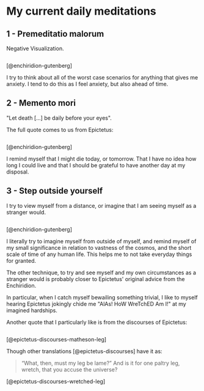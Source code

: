 # My current daily meditations

## 1 - Premeditatio malorum

Negative Visualization.


```{.email include=src/enchiridion/enchiridion.txt startLine=466 endLine=473}
```
[@enchiridion-gutenberg]


I try to think about all of the worst case scenarios for anything that gives
me anxiety. I tend to do this as I feel anxiety, but also ahead of time.

## 2 - Memento mori

"Let death [...] be daily before your eyes".

The full quote comes to us from Epictetus:

```{.email include=src/enchiridion/enchiridion.txt startLine=667 endLine=671}
```
[@enchiridion-gutenberg]


I remind myself that I might die today, or tomorrow. That I have no idea how
long I could live and that I should be grateful to have another day at my
disposal.

## 3 - Step outside yourself

I try to view myself from a distance, or imagine that I am seeing myself as a
stranger would.

```{.email include=src/enchiridion/enchiridion.txt startLine=756 endLine=767}
```
[@enchiridion-gutenberg]

I literally try to imagine myself from outside of myself, and remind myself of
my small significance in relation to vastness of the cosmos, and the short
scale of time of any human life. This helps me to not take everyday things for
granted.

The other technique, to try and see myself and my own circumstances as a
stranger would is probably closer to Epictetus' original advice from the
Enchiridion.

In particular, when I catch myself bewailing something trivial, I like to
myself hearing Epictetus jokingly chide me "AlAs! HoW WreTchED Am I!" at my
imagined hardships.

Another quote that I particularly like is from the discourses of Epictetus:

```{.email include=src/epictetus-discourses/discourses.txt startLine=1379 endLine=1381}
```
[@epictetus-discourses-matheson-leg]

Though other translations [@epictetus-discourses] have it as:

> “What, then, must my leg be lame?”
> And is it for one paltry leg, wretch, that you accuse the universe?

[@epictetus-discourses-wretched-leg]

